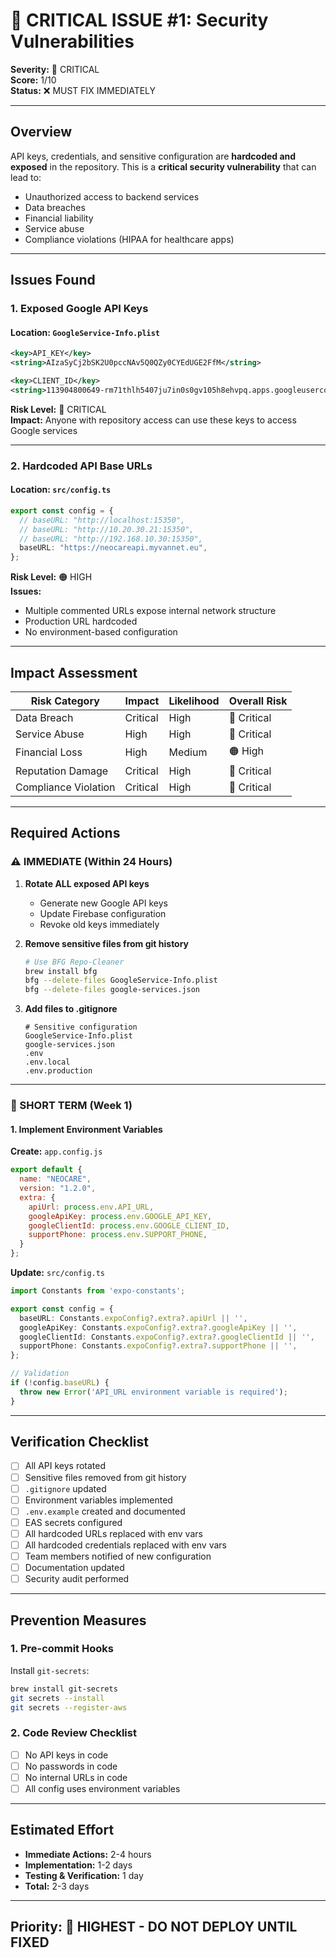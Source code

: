 # 🔴 CRITICAL ISSUE #1: Security Vulnerabilities

**Severity:** 🔴 CRITICAL  
**Score:** 1/10  
**Status:** ❌ MUST FIX IMMEDIATELY

---

## Overview

API keys, credentials, and sensitive configuration are **hardcoded and exposed** in the repository. This is a **critical security vulnerability** that can lead to:
- Unauthorized access to backend services
- Data breaches
- Financial liability
- Service abuse
- Compliance violations (HIPAA for healthcare apps)

---

## Issues Found

### 1. **Exposed Google API Keys**

#### Location: `GoogleService-Info.plist`
```xml
<key>API_KEY</key>
<string>AIzaSyCj2bSK2U0pccNAv5Q0QZy0CYEdUGE2FfM</string>

<key>CLIENT_ID</key>
<string>113904800649-rm71thlh5407ju7in0s0gv105h8ehvpq.apps.googleusercontent.com</string>
```

**Risk Level:** 🔴 CRITICAL  
**Impact:** Anyone with repository access can use these keys to access Google services

---

### 2. **Hardcoded API Base URLs**

#### Location: `src/config.ts`
```typescript
export const config = {
  // baseURL: "http://localhost:15350",
  // baseURL: "http://10.20.30.21:15350",
  // baseURL: "http://192.168.10.30:15350",
  baseURL: "https://neocareapi.myvannet.eu",
};
```

**Risk Level:** 🟠 HIGH  
**Issues:**
- Multiple commented URLs expose internal network structure
- Production URL hardcoded
- No environment-based configuration

---

## Impact Assessment

| Risk Category | Impact | Likelihood | Overall Risk |
|--------------|--------|------------|--------------|
| Data Breach | Critical | High | 🔴 Critical |
| Service Abuse | High | High | 🔴 Critical |
| Financial Loss | High | Medium | 🟠 High |
| Reputation Damage | Critical | High | 🔴 Critical |
| Compliance Violation | Critical | High | 🔴 Critical |

---

## Required Actions

### ⚠️ IMMEDIATE (Within 24 Hours)

1. **Rotate ALL exposed API keys**
   - Generate new Google API keys
   - Update Firebase configuration
   - Revoke old keys immediately

2. **Remove sensitive files from git history**
   ```bash
   # Use BFG Repo-Cleaner
   brew install bfg
   bfg --delete-files GoogleService-Info.plist
   bfg --delete-files google-services.json
   ```

3. **Add files to .gitignore**
   ```gitignore
   # Sensitive configuration
   GoogleService-Info.plist
   google-services.json
   .env
   .env.local
   .env.production
   ```

---

### 🔧 SHORT TERM (Week 1)

#### 1. Implement Environment Variables

**Create:** `app.config.js`
```javascript
export default {
  name: "NEOCARE",
  version: "1.2.0",
  extra: {
    apiUrl: process.env.API_URL,
    googleApiKey: process.env.GOOGLE_API_KEY,
    googleClientId: process.env.GOOGLE_CLIENT_ID,
    supportPhone: process.env.SUPPORT_PHONE,
  }
};
```

**Update:** `src/config.ts`
```typescript
import Constants from 'expo-constants';

export const config = {
  baseURL: Constants.expoConfig?.extra?.apiUrl || '',
  googleApiKey: Constants.expoConfig?.extra?.googleApiKey || '',
  googleClientId: Constants.expoConfig?.extra?.googleClientId || '',
  supportPhone: Constants.expoConfig?.extra?.supportPhone || '',
};

// Validation
if (!config.baseURL) {
  throw new Error('API_URL environment variable is required');
}
```

---

## Verification Checklist

- [ ] All API keys rotated
- [ ] Sensitive files removed from git history
- [ ] `.gitignore` updated
- [ ] Environment variables implemented
- [ ] `.env.example` created and documented
- [ ] EAS secrets configured
- [ ] All hardcoded URLs replaced with env vars
- [ ] All hardcoded credentials replaced with env vars
- [ ] Team members notified of new configuration
- [ ] Documentation updated
- [ ] Security audit performed

---

## Prevention Measures

### 1. **Pre-commit Hooks**

Install `git-secrets`:
```bash
brew install git-secrets
git secrets --install
git secrets --register-aws
```

### 2. **Code Review Checklist**
- [ ] No API keys in code
- [ ] No passwords in code
- [ ] No internal URLs in code
- [ ] All config uses environment variables

---

## Estimated Effort

- **Immediate Actions:** 2-4 hours
- **Implementation:** 1-2 days
- **Testing & Verification:** 1 day
- **Total:** 2-3 days

---

## Priority: 🔴 HIGHEST - DO NOT DEPLOY UNTIL FIXED
